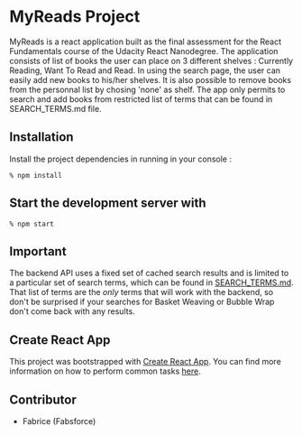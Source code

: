 # MyReads Project

MyReads is a react application built as the final assessment for the React Fundamentals course  of the  Udacity React Nanodegree.
The application consists of list of books the user can place on 3 different shelves : Currently Reading, Want To Read and Read.
In using the search page, the user can easily add new books to his/her shelves. It is also possible to remove books from the personnal list by chosing 'none' as shelf. The app only permits to search and add books from restricted list of terms that can be found in SEARCH_TERMS.md file.

## Installation

Install the project dependencies in running in your console :

`% npm install`

## Start the development server with

`% npm start`


## Important
The backend API uses a fixed set of cached search results and is limited to a particular set of search terms, which can be found in [SEARCH_TERMS.md](SEARCH_TERMS.md). That list of terms are the _only_ terms that will work with the backend, so don't be surprised if your searches for Basket Weaving or Bubble Wrap don't come back with any results.

## Create React App

This project was bootstrapped with [Create React App](https://github.com/facebookincubator/create-react-app). You can find more information on how to perform common tasks [here](https://github.com/facebookincubator/create-react-app/blob/master/packages/react-scripts/template/README.md).

## Contributor

* Fabrice (Fabsforce)
